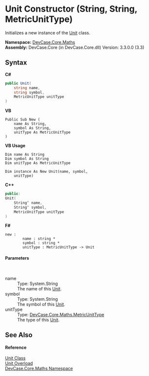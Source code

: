 # Unit Constructor (String, String, MetricUnitType)
 

Initializes a new instance of the <a href="T_DevCase_Core_Maths_Unit">Unit</a> class.

**Namespace:**&nbsp;<a href="N_DevCase_Core_Maths">DevCase.Core.Maths</a><br />**Assembly:**&nbsp;DevCase.Core (in DevCase.Core.dll) Version: 3.3.0.0 (3.3)

## Syntax

**C#**<br />
``` C#
public Unit(
	string name,
	string symbol,
	MetricUnitType unitType
)
```

**VB**<br />
``` VB
Public Sub New ( 
	name As String,
	symbol As String,
	unitType As MetricUnitType
)
```

**VB Usage**<br />
``` VB Usage
Dim name As String
Dim symbol As String
Dim unitType As MetricUnitType

Dim instance As New Unit(name, symbol, 
	unitType)
```

**C++**<br />
``` C++
public:
Unit(
	String^ name, 
	String^ symbol, 
	MetricUnitType unitType
)
```

**F#**<br />
``` F#
new : 
        name : string * 
        symbol : string * 
        unitType : MetricUnitType -> Unit
```


#### Parameters
&nbsp;<dl><dt>name</dt><dd>Type: System.String<br />The name of this <a href="T_DevCase_Core_Maths_Unit">Unit</a>.</dd><dt>symbol</dt><dd>Type: System.String<br />The symbol of this <a href="T_DevCase_Core_Maths_Unit">Unit</a>.</dd><dt>unitType</dt><dd>Type: <a href="T_DevCase_Core_Maths_MetricUnitType">DevCase.Core.Maths.MetricUnitType</a><br />The type of this <a href="T_DevCase_Core_Maths_Unit">Unit</a>.</dd></dl>

## See Also


#### Reference
<a href="T_DevCase_Core_Maths_Unit">Unit Class</a><br /><a href="Overload_DevCase_Core_Maths_Unit__ctor">Unit Overload</a><br /><a href="N_DevCase_Core_Maths">DevCase.Core.Maths Namespace</a><br />